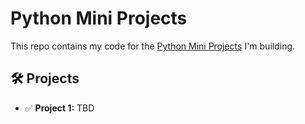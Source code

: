 # Python Mini Projects
This repo contains my code for the [Python Mini Projects](https://github.com/Python-World/python-mini-projects?tab=readme-ov-file) I'm building.

## 🛠️ Projects

- ✅ **Project 1:** TBD
